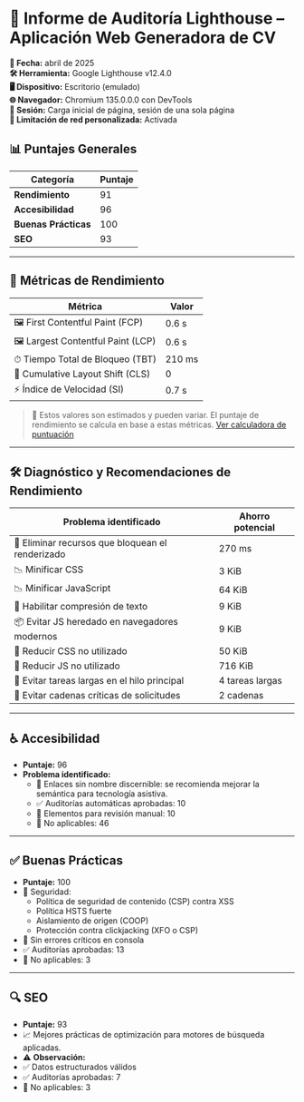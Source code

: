 # 🔎 Informe de Auditoría Lighthouse – Aplicación Web Generadora de CV

**📅 Fecha:** abril de 2025  
**🛠 Herramienta:** Google Lighthouse v12.4.0  
**🖥 Dispositivo:** Escritorio (emulado)  
**🌐 Navegador:** Chromium 135.0.0.0 con DevTools  
**🔄 Sesión:** Carga inicial de página, sesión de una sola página  
**🚦 Limitación de red personalizada:** Activada  

## 📊 Puntajes Generales

| Categoría            | Puntaje |
|----------------------|---------|
| **Rendimiento**      | 91      |
| **Accesibilidad**    | 96      |
| **Buenas Prácticas** | 100     |
| **SEO**              | 93      |

---

## 🚀 Métricas de Rendimiento

| Métrica                            | Valor   |
|------------------------------------|---------|
| 🖼 First Contentful Paint (FCP)    | 0.6 s   |
| 🖼 Largest Contentful Paint (LCP)  | 0.6 s   |
| ⏱ Tiempo Total de Bloqueo (TBT)   | 210 ms  |
| 📐 Cumulative Layout Shift (CLS)  | 0       |
| ⚡ Índice de Velocidad (SI)       | 0.7 s   |

> 📌 Estos valores son estimados y pueden variar. El puntaje de rendimiento se calcula en base a estas métricas. [Ver calculadora de puntuación](https://web.dev/performance-scoring/)

---

## 🛠️ Diagnóstico y Recomendaciones de Rendimiento

| Problema identificado                                       | Ahorro potencial  |
|-------------------------------------------------------------|-------------------|
| 🚫 Eliminar recursos que bloquean el renderizado            | 270 ms            |
| 📉 Minificar CSS                                            | 3 KiB             |
| 📉 Minificar JavaScript                                     | 64 KiB            |
| 🔄 Habilitar compresión de texto                            | 9 KiB             |
| 📦 Evitar JS heredado en navegadores modernos               | 9 KiB             |
| 🧹 Reducir CSS no utilizado                                 | 50 KiB            |
| 🧹 Reducir JS no utilizado                                  | 716 KiB           |
| 🧵 Evitar tareas largas en el hilo principal                | 4 tareas largas   |
| 🔗 Evitar cadenas críticas de solicitudes                   | 2 cadenas         |

---

## ♿ Accesibilidad

- **Puntaje:** 96  
- **Problema identificado:**
  - 🔄 Enlaces sin nombre discernible: se recomienda mejorar la semántica para tecnología asistiva.
  - ✅ Auditorías automáticas aprobadas: 10
  - 🧪 Elementos para revisión manual: 10
  - 🚫 No aplicables: 46

---

## ✅ Buenas Prácticas

- **Puntaje:** 100  
- 🔐 Seguridad:
  - Política de seguridad de contenido (CSP) contra XSS
  - Política HSTS fuerte
  - Aislamiento de origen (COOP)
  - Protección contra clickjacking (XFO o CSP)
- 📝 Sin errores críticos en consola
- ✅ Auditorías aprobadas: 13
- 🚫 No aplicables: 3

---

## 🔍 SEO

- **Puntaje:** 93  
- 📈 Mejores prácticas de optimización para motores de búsqueda aplicadas.
- ⚠️ **Observación:**
- ✅ Datos estructurados válidos
- ✅ Auditorías aprobadas: 7
- 🚫 No aplicables: 3